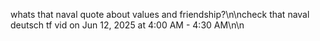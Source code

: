 whats that naval quote about values and friendship?\n\ncheck that naval deutsch tf vid on Jun 12, 2025 at 4:00 AM - 4:30 AM\n\n